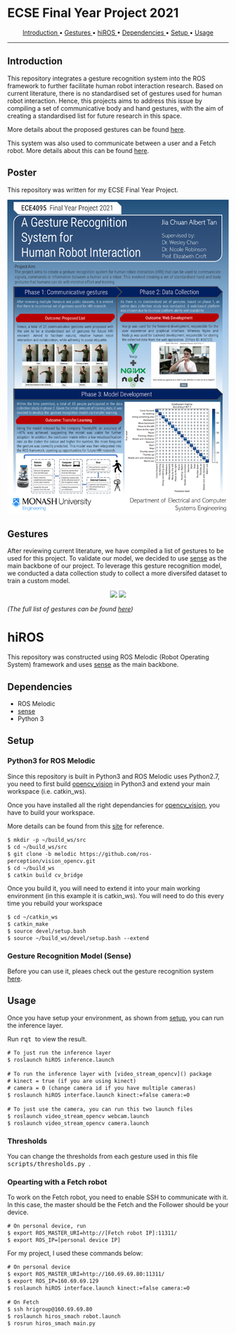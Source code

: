 # ECSE Final Year Project 2021

<!-- TABLE OF CONTENTS -->
<p align="center">
    <a href=#introduction> Introduction </a> •
    <a href=#gestures> Gestures </a> •
    <a href=#hiros> hiROS </a> •
    <a href=#dependencies> Dependencies </a> •
    <a href=#setup> Setup </a> •
    <a href=#usage> Usage </a>
</p>

---

## Introduction

This repository integrates a gesture recognition system into the ROS framework to further facilitate human robot interaction research. Based on current literature, there is no standardised set of gestures used for human robot interaction. Hence, this projects aims to address this issue by compiling a set of communicative body and hand gestures, with the aim of creating a standardised list for future research in this space.

More details about the proposed gestures can be found [here](#gestures).

This system was also used to communicate between a user and a Fetch robot. More details about this can be found [here](#).

## Poster

This repository was written for my ECSE Final Year Project.

<p align='center'>
    <img src='docs/poster.png' width='600px'>
</p>

## Gestures

After reviewing current literature, we have compiled a list of gestures to be used for this project.
To validate our model, we decided to use [sense](https://github.com/TwentyBN/sense) as the main backbone of our project.
To leverage this gesture recognition model, we conducted a data collection study to collect a more diversifed dataset to train a custom model.

<p align="center">
    <img src="docs/gesture_1.gif" width="400px">
    <img src="docs/gesture_24.gif" width="400px">
</p>

*(The full list of gestures can be found [here](https://youtube.com/playlist?list=PL-MdrmgE0ZdsBIVYdPruDXcg29n1nCLXA))*


# hiROS

This repository was constructed using ROS Melodic (Robot Operating System) framework and uses [sense](https://github.com/TwentyBN/sense) as the main backbone.

## Dependencies
- ROS Melodic
- [sense](https://github.com/TwentyBN/sense)
- Python 3

## Setup

### **Python3 for ROS Melodic**

Since this repository is built in Python3 and ROS Melodic uses Python2.7, you need to first build [opencv_vision](https://github.com/ros-perception/vision_opencv) in Python3 and extend your main workspace (i.e. catkin_ws).

Once you have installed all the right dependancies for [opencv_vision](https://github.com/ros-perception/vision_opencv), you have to build your workspace. 

More details can be found from this [site](https://medium.com/@beta_b0t/how-to-setup-ros-with-python-3-44a69ca36674) for reference.

```
$ mkdir -p ~/build_ws/src
$ cd ~/build_ws/src
$ git clone -b melodic https://github.com/ros-perception/vision_opencv.git
$ cd ~/build_ws
$ catkin build cv_bridge
```

Once you build it, you will need to extend it into your main working environment (in this example it is catkin_ws). You will need to do this every time you rebuild your workspace

```
$ cd ~/catkin_ws
$ catkin_make
$ source devel/setup.bash
$ source ~/build_ws/devel/setup.bash --extend
```

### **Gesture Recognition Model (Sense)**

Before you can use it, pleaes check out the gesture recognition system [here](https://github.com/alberttjc/sense).



## Usage

Once you have setup your environment, as shown from [setup](#setup), you can run the inference layer.

Run <kbd> rqt </kbd> to view the result. 

```
# To just run the inference layer
$ roslaunch hiROS inference.launch

# To run the inference layer with [video_stream_opencv]() package
# kinect = true (if you are using kinect)
# camera = 0 (change camera id if you have multiple cameras)
$ roslaunch hiROS interface.launch kinect:=false camera:=0

# To just use the camera, you can run this two launch files
$ roslaunch video_stream_opencv webcam.launch
$ roslaunch video_stream_opencv camera.launch
```

### **Thresholds**

You can change the thresholds from each gesture used in this file <kbd> scripts/thresholds.py </kbd>.


### **Opearting with a Fetch robot**

To work on the Fetch robot, you need to enable SSH to communicate with it. In this case, the master should be the Fetch and the Follower should be your device.

```
# On personal device, run
$ export ROS_MASTER_URI=http://[Fetch robot IP]:11311/
$ export ROS_IP=[personal device IP]
```

For my project, I used these commands below:
```
# On personal device
$ export ROS_MASTER_URI=http://160.69.69.80:11311/
$ export ROS_IP=160.69.69.129
$ roslaunch hiROS interface.launch kinect:=false camera:=0

# On Fetch
$ ssh hrigroup@160.69.69.80
$ roslaunch hiros_smach robot.launch
$ rosrun hiros_smach main.py
```

